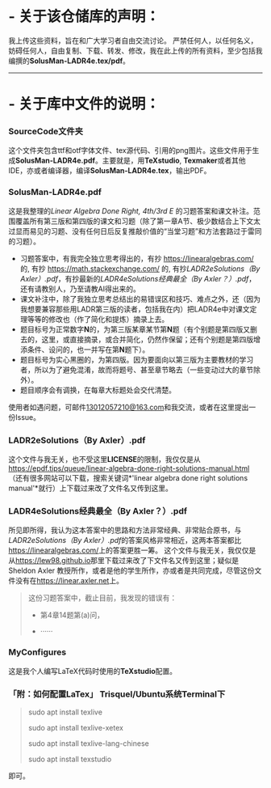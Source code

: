 # - 关于该仓储库的声明：

我上传这些资料，旨在和广大学习者自由交流讨论。
严禁任何人，以任何名义，妨碍任何人，自由复制、下载、转发、修改，我在此上传的所有资料，至少包括我编撰的**SolusMan-LADR4e.tex/pdf**。

---

# - 关于库中文件的说明：

### **SourceCode**文件夹

这个文件夹包含ttf和otf字体文件、tex源代码、引用的png图片。这些文件用于生成**SolusMan-LADR4e.pdf**。主要就是，用**TeXstudio**, **Texmaker**或者其他IDE，亦或者编译器，编译**SolusMan-LADR4e.tex**，输出PDF。

### **SolusMan-LADR4e.pdf**

这是我整理的*Linear Algebra Done Right, 4th/3rd E* 的习题答案和课文补注。范围覆盖所有第三版和第四版的课文和习题（除了第一章A节、极少数结合上下文太过显而易见的习题、没有任何日后反复推敲价值的“当堂习题”和方法套路过于雷同的习题）。
- 习题答案中，有我完全独立思考得出的，有抄 <https://linearalgebras.com/> 的, 有抄 <https://math.stackexchange.com/> 的, 有抄*LADR2eSolutions（By Axler）.pdf*，有抄最新的*LADR4eSolutions经典最全（By Axler？）.pdf*，还有请教别人，乃至请教AI得出来的。
- 课文补注中，除了我独立思考总结出的易错误区和技巧、难点之外，还（因为我想要兼容那些用LADR第三版的读者，包括我在内）把LADR4e中对课文定理等等的修改也（作了简化和提炼）摘录上去。
- 题目标号为正常数字**N**的，为第三版某章某节第**N**题（有个别题是第四版又删去的，这里，或直接摘录，或合并简化，仍然作保留；还有个别题是第四版增添条件、设问的，也一并写在第**N**题下）。
- 题目标号为实心黑圈的，为第四版。因为要面向以第三版为主要教材的学习者，所以为了避免混淆，故而将题号、甚至章节略去（一些变动过大的章节除外）。
- 题目顺序会有调换，在每章大标题处会交代清楚。

使用者如遇问题，可邮件<13012057210@163.com>和我交流，或者在这里提出一份Issue。

### **LADR2eSolutions（By Axler）.pdf**

这个文件与我无关，也不受这里**LICENSE**的限制，我仅仅是从<https://epdf.tips/queue/linear-algebra-done-right-solutions-manual.html>（还有很多网站可以下载，搜索关键词*'linear algebra done right solutions manual'*就行）上下载过来改了文件名又传到这里。

### **LADR4eSolutions经典最全（By Axler？）.pdf**

所见即所得，我认为这本答案中的思路和方法非常经典、非常贴合原书，与*LADR2eSolutions（By Axler）.pdf*的答案风格非常相近，这两本答案都比<https://linearalgebras.com/>上的答案更胜一筹。
这个文件与我无关，我仅仅是从<https://lew98.github.io>那里下载过来改了下文件名又传到这里；疑似是 Sheldon Axler 教授所作，或者是他的学生所作，亦或者是共同完成，尽管这份文件没有在<https://linear.axler.net>上。

> 这份习题答案中，截止目前，我发现的错误有：
> - 第4章14题第(a)问，
> 
> - ······

### **MyConfigures**

这是我个人编写LaTeX代码时使用的**TeXstudio**配置。

### 「附：如何配置LaTex」 Trisquel/Ubuntu系统Terminal下

> sudo apt install texlive
> 
> sudo apt install texlive-xetex
> 
> sudo apt install texlive-lang-chinese
> 
> sudo apt install texstudio

即可。

